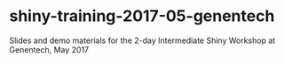 # shiny-training-2017-05-genentech
Slides and demo materials for the 2-day Intermediate Shiny Workshop at Genentech, May 2017
